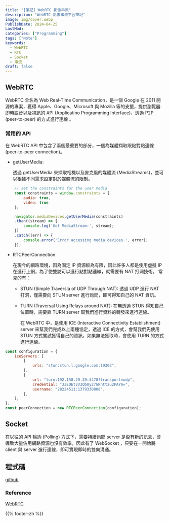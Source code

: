 ```yaml
---
title: "[筆記] WebRTC 影像串流"
description: "WebRTC 影像串流平台筆記"
image: img/cover.webp
PublishDate: 2024-04-25
LastMod:
categories: ["Programming"]
tags: ["Note"]
keywords:
  - WebRTC
  - RTC
  - Socket
  - 串流
draft: false
---
```


## WebRTC

WebRTC 全名為 Web Real-Time Communication，是一個 Google 在 2011 開源的專案，獲得 Apple、Google、Microsoft 與 Mozilla 等的支援，提供瀏覽器即時語音以及視訊的 API (Applicatino Programming Interface)，透過 P2P (peer-to-peer) 的方式進行連線 。

### 常用的 API

在 WebRTC API 中包含了兩個最重要的部分，一個為媒體擷取跟點對點連線 (peer-to-peer connection)。

- getUserMedia:

    透過 getUserMedia 來擷取相機以及麥克風的媒體流 (MediaStreams)，並可以根據不同需求設定對於媒體流的限制。

```javascript 
    // set the constraints for the user media
    const constraints = window.constraints = {
        audio: true,
        video: true
    };

    navigator.mediaDevices.getUserMedia(constraints)
    .than((stream) => {
        console.log('Got MediaStream:', stream);
    })
    .catch((err) => {
        console.error('Error accessing media devices.', error);
    });
```

- RTCPeerConnection:

  在現今的網路環境，因為固定 IP 資源較為有限，因此許多人都是使用虛擬 IP 在進行上網，為了使雙訪可以進行點對點連線，就需要有 NAT 打洞技術。
  常見的有：
  - STUN (Simple Traversla of UDP Through NAT): 透過 UDP 進行 NAT 打洞，僅需要向 STUN server 進行詢問，即可得知自己的 NAT 資訊。
  - TURN (Traversal Using Relays around NAT): 在無透過 STUN 得知自己位置時，需要靠 TURN server 幫我們進行資料的轉發來進行連線。

    在 WebRTC 中，是使用 ICE (Interactive Connectivity Establishment) server 來幫我們完成以上兩種協定，透過 ICE 的方式，會幫我們先使用 STUN 方式嘗試獲得自己的資訊，如果無法獲取時，會使用 TURN 的方式進行連線。

```javascript 
const configuration = {
    iceServers: [
        {
            urls: "stun:stun.l.google.com:19302",
        },
        {
            url: "turn:192.158.29.39:3478?transport=udp",
            credential: "JZEOEt2V3Qb0y27GRntt2u2PAYA=",
            username: "28224511:1379330808",
        },
    ],
};
const peerConnection = new RTCPeerConnection(configuration);
```

## Socket

在以往的 API 輪詢 (Polling) 方式下，需要持續詢問 server 是否有新的訊息，會導致大量佔用網路資源也沒有效率，因此有了 WebSocket ，只要在一開始將 client 與 server 進行連線，即可實現即時的雙向溝通。

## 程式碼

[github](https://github.com/jkcharlie6679/WebRTC)

### Reference

[WebRTC](https://webrtc.org)

{{% footer-zh %}}

